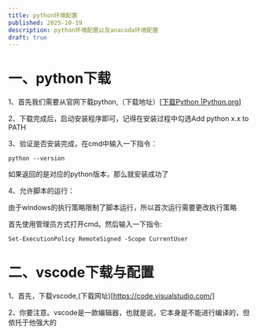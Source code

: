 ```yaml
---
title: python环境配置
published: 2025-10-19
description: python环境配置以及anacoda环境配置
draft: true
---
```


# 一、python下载

1、首先我们需要从官网下载python,（下载地址）[[下载Python |Python.org](https://www.python.org/downloads/)]

2、下载完成后，启动安装程序即可，记得在安装过程中勾选Add python x.x to PATH

3、验证是否安装完成，在cmd中输入一下指令：

```shell
python --version
```

如果返回的是对应的python版本，那么就安装成功了

4、允许脚本的运行：

由于windows的执行策略限制了脚本运行，所以首次运行需要更改执行策略

首先使用管理员方式打开cmd。然后输入一下指令:

```shell
Set-ExecutionPolicy RemoteSigned -Scope CurrentUser
```

# 二、vscode下载与配置

1、首先，下载vscode,(下载网址)[https://code.visualstudio.com/]

2、你要注意。vscode是一款编辑器，也就是说，它本身是不能进行编译的，但依托于他强大的

